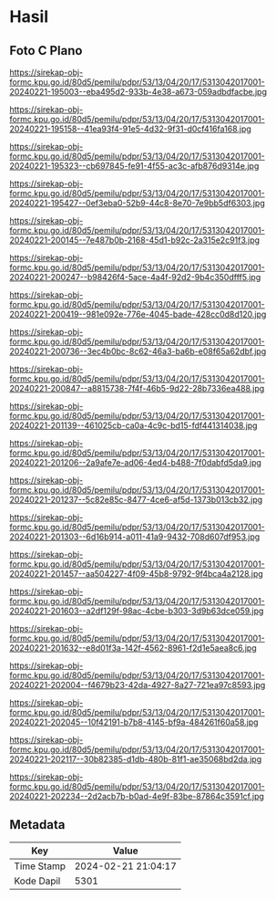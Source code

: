 # Hasil

## Foto C Plano

https://sirekap-obj-formc.kpu.go.id/80d5/pemilu/pdpr/53/13/04/20/17/5313042017001-20240221-195003--eba495d2-933b-4e38-a673-059adbdfacbe.jpg

https://sirekap-obj-formc.kpu.go.id/80d5/pemilu/pdpr/53/13/04/20/17/5313042017001-20240221-195158--41ea93f4-91e5-4d32-9f31-d0cf416fa168.jpg

https://sirekap-obj-formc.kpu.go.id/80d5/pemilu/pdpr/53/13/04/20/17/5313042017001-20240221-195323--cb697845-fe91-4f55-ac3c-afb876d9314e.jpg

https://sirekap-obj-formc.kpu.go.id/80d5/pemilu/pdpr/53/13/04/20/17/5313042017001-20240221-195427--0ef3eba0-52b9-44c8-8e70-7e9bb5df6303.jpg

https://sirekap-obj-formc.kpu.go.id/80d5/pemilu/pdpr/53/13/04/20/17/5313042017001-20240221-200145--7e487b0b-2168-45d1-b92c-2a315e2c91f3.jpg

https://sirekap-obj-formc.kpu.go.id/80d5/pemilu/pdpr/53/13/04/20/17/5313042017001-20240221-200247--b98426f4-5ace-4a4f-92d2-9b4c350dfff5.jpg

https://sirekap-obj-formc.kpu.go.id/80d5/pemilu/pdpr/53/13/04/20/17/5313042017001-20240221-200419--981e092e-776e-4045-bade-428cc0d8d120.jpg

https://sirekap-obj-formc.kpu.go.id/80d5/pemilu/pdpr/53/13/04/20/17/5313042017001-20240221-200736--3ec4b0bc-8c62-46a3-ba6b-e08f65a62dbf.jpg

https://sirekap-obj-formc.kpu.go.id/80d5/pemilu/pdpr/53/13/04/20/17/5313042017001-20240221-200847--a8815738-7f4f-46b5-9d22-28b7336ea488.jpg

https://sirekap-obj-formc.kpu.go.id/80d5/pemilu/pdpr/53/13/04/20/17/5313042017001-20240221-201139--461025cb-ca0a-4c9c-bd15-fdf441314038.jpg

https://sirekap-obj-formc.kpu.go.id/80d5/pemilu/pdpr/53/13/04/20/17/5313042017001-20240221-201206--2a9afe7e-ad06-4ed4-b488-7f0dabfd5da9.jpg

https://sirekap-obj-formc.kpu.go.id/80d5/pemilu/pdpr/53/13/04/20/17/5313042017001-20240221-201237--5c82e85c-8477-4ce6-af5d-1373b013cb32.jpg

https://sirekap-obj-formc.kpu.go.id/80d5/pemilu/pdpr/53/13/04/20/17/5313042017001-20240221-201303--6d16b914-a011-41a9-9432-708d607df953.jpg

https://sirekap-obj-formc.kpu.go.id/80d5/pemilu/pdpr/53/13/04/20/17/5313042017001-20240221-201457--aa504227-4f09-45b8-9792-9f4bca4a2128.jpg

https://sirekap-obj-formc.kpu.go.id/80d5/pemilu/pdpr/53/13/04/20/17/5313042017001-20240221-201603--a2df129f-98ac-4cbe-b303-3d9b63dce059.jpg

https://sirekap-obj-formc.kpu.go.id/80d5/pemilu/pdpr/53/13/04/20/17/5313042017001-20240221-201632--e8d01f3a-142f-4562-8961-f2d1e5aea8c6.jpg

https://sirekap-obj-formc.kpu.go.id/80d5/pemilu/pdpr/53/13/04/20/17/5313042017001-20240221-202004--f4679b23-42da-4927-8a27-721ea97c8593.jpg

https://sirekap-obj-formc.kpu.go.id/80d5/pemilu/pdpr/53/13/04/20/17/5313042017001-20240221-202045--10f42191-b7b8-4145-bf9a-484261f60a58.jpg

https://sirekap-obj-formc.kpu.go.id/80d5/pemilu/pdpr/53/13/04/20/17/5313042017001-20240221-202117--30b82385-d1db-480b-81f1-ae35068bd2da.jpg

https://sirekap-obj-formc.kpu.go.id/80d5/pemilu/pdpr/53/13/04/20/17/5313042017001-20240221-202234--2d2acb7b-b0ad-4e9f-83be-87864c3591cf.jpg


## Metadata

| Key        | Value               |
| ---------- | ------------------- |
| Time Stamp | 2024-02-21 21:04:17 |
| Kode Dapil | 5301                |



